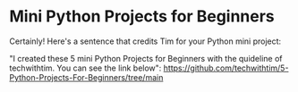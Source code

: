 # Mini Python Projects for Beginners


Certainly! Here's a sentence that credits Tim for your Python mini project:

"I created these 5 mini Python Projects for Beginners with the quideline of techwithtim. You can see the link below":
https://github.com/techwithtim/5-Python-Projects-For-Beginners/tree/main

